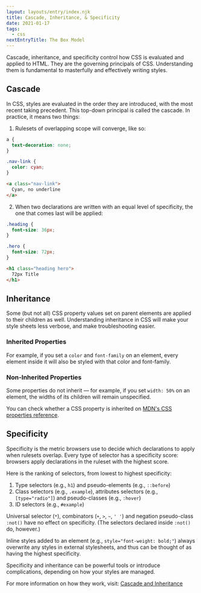 ```yaml
---
layout: layouts/entry/index.njk
title: Cascade, Inheritance, & Specificity
date: 2021-01-17
tags:
  - css
nextEntryTitle: The Box Model
---
```


Cascade, inheritance, and specificity control how CSS is evaluated and applied to HTML. They are the governing principals of CSS. Understanding them is fundamental to masterfully and effectively writing styles.

## Cascade

In CSS, styles are evaluated in the order they are introduced, with the most recent taking precedent. This top-down principal is called the cascade. In practice, it means two things:

1. Rulesets of overlapping scope will converge, like so:
<div class="two-up-code">

```css
a {
  text-decoration: none;
}

.nav-link {
  color: cyan;
}
```

```html
<a class="nav-link">
  Cyan, no underline
</a>
```

</div>

2. When two declarations are written with an equal level of specificity, the one that comes last will be applied:

<div class="two-up-code">

```css
.heading {
  font-size: 36px;
}

.hero {
  font-size: 72px;
}
```

```html
<h1 class="heading hero">
  72px Title
</h1>
```

</div>

## Inheritance

Some (but not all) CSS property values set on parent elements are applied to their children as well. Understanding inheritance in CSS will make your style sheets less verbose, and make troubleshooting easier.

### Inherited Properties

For example, if you set a `color` and `font-family` on an element, every element inside it will also be styled with that color and font-family.

### Non-Inherited Properties

Some properties do not inherit &mdash; for example, if you set `width: 50%` on an element, the widths of its children will remain unspecified.

You can check whether a CSS property is inherited on [MDN's CSS properties reference](https://developer.mozilla.org/en-US/docs/Web/CSS/Reference).

## Specificity

Specificity is the metric browsers use to decide which declarations to apply when rulesets overlap. Every type of selector has a specificity score: browsers apply declarations in the ruleset with the highest score.

Here is the ranking of selectors, from lowest to highest specificity:

1. Type selectors (e.g., `h1`) and pseudo-elements (e.g., `::before`)
1. Class selectors (e.g., `.example`), attributes selectors (e.g., `[type="radio"]`) and pseudo-classes (e.g., `:hover`)
1. ID selectors (e.g., `#example`)

Universal selector (`*`), combinators (`+`, `>`, `~`, `' '`) and negation pseudo-class `:not()` have no effect on specificity. (The selectors declared inside `:not()` do, however.)

Inline styles added to an element (e.g., `style="font-weight: bold;"`) always overwrite any styles in external stylesheets, and thus can be thought of as having the highest specificity.

Specificity and inheritance can be powerful tools or introduce complications, depending on how your styles are managed.

For more information on how they work, visit: [Cascade and Inheritance](https://developer.mozilla.org/en-US/docs/Learn/CSS/Building_blocks/Cascade_and_inheritance)
